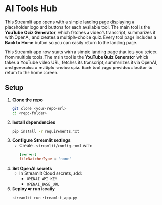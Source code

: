 # AI Tools Hub


This Streamlit app opens with a simple landing page displaying a placeholder logo and buttons for each available tool. The main tool is the **YouTube Quiz Generator**, which fetches a video's transcript, summarizes it with OpenAI, and creates a multiple-choice quiz. Every tool page includes a **Back to Home** button so you can easily return to the landing page.



This Streamlit app now starts with a simple landing page that lets you select from multiple tools. The main tool is the **YouTube Quiz Generator** which takes a YouTube video URL, fetches its transcript, summarizes it via OpenAI, and generates a multiple-choice quiz. Each tool page provides a button to return to the home screen.





## Setup

1. **Clone the repo**
   ```bash
   git clone <your-repo-url>
   cd <repo-folder>
   ```
2. **Install dependencies**
   ```bash
   pip install -r requirements.txt
   ```
3. **Configure Streamlit settings**
   - Create `.streamlit/config.toml` with:
     ```toml
     [server]
     fileWatcherType = "none"
     ```
4. **Set OpenAI secrets**
   - In Streamlit Cloud secrets, add:
     - `OPENAI_API_KEY`
     - `OPENAI_BASE_URL`
5. **Deploy or run locally**
   ```bash
   streamlit run streamlit_app.py
   ```
